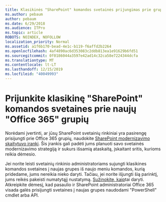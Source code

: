 ```yaml
---
title: Klasikinės "SharePoint" komandos svetainės prijungimas prie grupės
ms.author: pebaum
author: pebaum
ms.date: 6/29/2018
ms.audience: ITPro
ms.topic: article
ROBOTS: NOINDEX, NOFOLLOW
localization_priority: Normal
ms.assetid: a1f6b170-bead-4e1c-b119-f6affd2b2264
ms.openlocfilehash: 4af4890ac6d353083c2ddb813ea1e91629b6fd51
ms.sourcegitcommit: 0f0186044a3597e42ad14c32ca58e7224344dcfa
ms.translationtype: MT
ms.contentlocale: lt-LT
ms.lasthandoff: 12/15/2019
ms.locfileid: "40049993"
---
```

# <a name="connect-classic-sharepoint-team-sites-to-new-office-365-groups"></a>Prijunkite klasikinę "SharePoint" komandos svetaines prie naujų "Office 365" grupių

Norėdami įvertinti, ar jūsų SharePoint svetainių rinkiniai yra pasirengę prisijungti prie Office 365 grupių, naudokite [SharePoint modernizavimo skaitytuvo įrankį](https://go.microsoft.com/fwlink/?linkid=873066). Šis įrankis gali padėti jums planuoti savo svetainės modernizavimo strategiją ir sukurs išsamią ataskaitą, įskaitant sritis, kurioms reikia dėmesio.
  
Jei norite leisti svetainių rinkinio administratoriams sujungti klasikines komandos svetaines į naujas grupes iš naujo meniu komandos, kurią pridedame, jums nereikia nieko daryti. Tačiau, jei norite išjungti šią parinktį, jums reikės pakeisti numatytąjį nustatymą. [Sužinokite, kaip](https://go.microsoft.com/fwlink/?linkid=2004316)tai daryti. Atkreipkite dėmesį, kad pasaulio ir SharePoint administratoriai Office 365 visada galės prisijungti svetaines į naujas grupes naudodami "PowerShell" cmdlet arba API.
  

